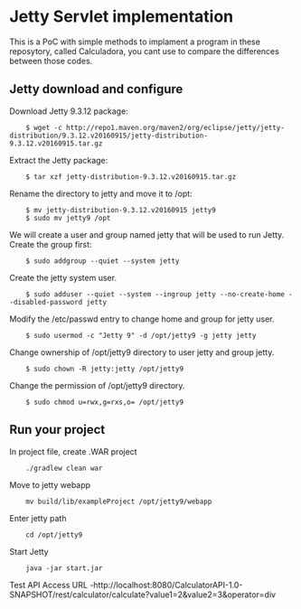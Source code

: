 # Jetty Servlet implementation

This is a PoC with simple methods to implament a program in these reposytory, called Calculadora, you cant use to compare the differences between those codes.


## Jetty download and configure
Download Jetty 9.3.12 package:

		$ wget -c http://repo1.maven.org/maven2/org/eclipse/jetty/jetty-distribution/9.3.12.v20160915/jetty-distribution-9.3.12.v20160915.tar.gz

Extract the Jetty package:

		$ tar xzf jetty-distribution-9.3.12.v20160915.tar.gz	

Rename the directory to jetty and move it to /opt:

		$ mv jetty-distribution-9.3.12.v20160915 jetty9
		$ sudo mv jetty9 /opt

We will create a user and group named jetty that will be used to run Jetty. Create the group first:

		$ sudo addgroup --quiet --system jetty

Create the jetty system user.

		$ sudo adduser --quiet --system --ingroup jetty --no-create-home --disabled-password jetty

Modify the /etc/passwd entry to change home and group for jetty user.

		$ sudo usermod -c "Jetty 9" -d /opt/jetty9 -g jetty jetty

Change ownership of /opt/jetty9 directory to user jetty and group jetty.

		$ sudo chown -R jetty:jetty /opt/jetty9

Change the permission of /opt/jetty9 directory.

		$ sudo chmod u=rwx,g=rxs,o= /opt/jetty9
    



## Run your project

In project file, create .WAR project

		./gradlew clean war

Move to jetty webapp

		mv build/lib/exampleProject /opt/jetty9/webapp


Enter jetty path

		cd /opt/jetty9

Start Jetty

		java -jar start.jar


Test API
Access URL
-http://localhost:8080/CalculatorAPI-1.0-SNAPSHOT/rest/calculator/calculate?value1=2&value2=3&operator=div

